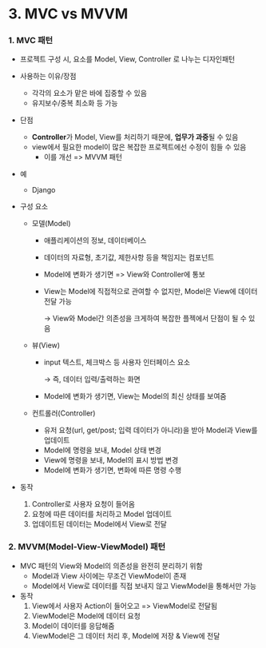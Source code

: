 # 3. MVC vs MVVM



### 1. MVC 패턴

* 프로젝트 구성 시, 요소를 Model, View, Controller 로 나누는 디자인패턴
* 사용하는 이유/장점
  * 각각의 요소가 맡은 바에 집중할 수 있음
  * 유지보수/중복 최소화 등 가능
* 단점
  * **Controller**가 Model, View를 처리하기 때문에, **업무가 과중**될 수 있음
  * view에서 필요한 model이 많은 복잡한 프로젝트에선 수정이 힘들 수 있음
    * 이를 개선 => MVVM 패턴
* 예
  * Django

* 구성 요소

  * 모델(Model)

    * 애플리케이션의 정보, 데이터베이스

    * 데이터의 자료형, 초기값, 제한사항 등을 책임지는 컴포넌트

    * Model에 변화가 생기면 => View와 Controller에 통보

    * View는 Model에 직접적으로 관여할 수 없지만, Model은 View에 데이터 전달 가능

      →   View와 Model간 의존성을 크게하여 복잡한 플젝에서 단점이 될 수 있음

  * 뷰(View)

    * input 텍스트, 체크박스 등 사용자 인터페이스 요소

      →   즉, 데이터 입력/출력하는 화면

    * Model에 변화가 생기면, View는 Model의 최신 상태를 보여줌

  * 컨트롤러(Controller)
    * 유저 요청(url, get/post; 입력 데이터가 아니라)을 받아 Model과 View를 업데이트
    * Model에 명령을 보내, Model 상태 변경
    * View에 명령을 보내, Model의 표시 방법 변경
    * Model에 변화가 생기면, 변화에 따른 명령 수행

* 동작

  1. Controller로 사용자 요청이 들어옴
  2. 요청에 따른 데이터를 처리하고 Model 업데이트
  3. 업데이트된 데이터는 Model에서 View로 전달



### 2. MVVM(Model-View-ViewModel) 패턴

* MVC 패턴의 View와 Model의 의존성을 완전히 분리하기 위함
  * Model과 View 사이에는 무조건 ViewModel이 존재
  * Model에서 View로 데이터를 직접 보내지 않고 ViewModel을 통해서만 가능
* 동작
  1. View에서 사용자 Action이 들어오고 => ViewModel로 전달됨
  2. ViewModel은 Model에 데이터 요청
  3. Model이 데이터를 응답해줌
  4. ViewModel은 그 데이터 처리 후, Model에 저장 & View에 전달

